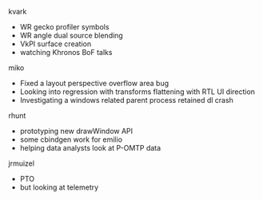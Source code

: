 kvark
  * WR gecko profiler symbols
  * WR angle dual source blending
  * VkPI surface creation
  * watching Khronos BoF talks

miko
  * Fixed a layout perspective overflow area bug
  * Looking into regression with transforms flattening with RTL UI direction
  * Investigating a windows related parent process retained dl crash

rhunt
  * prototyping new drawWindow API
  * some cbindgen work for emilio
  * helping data analysts look at P-OMTP data

jrmuizel
  * PTO
  * but looking at telemetry
